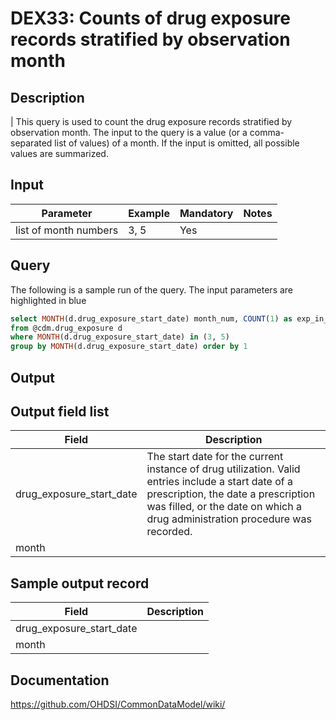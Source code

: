 <!---
Group:drug exposure
Name:DEX33 Counts of drug exposure records stratified by observation month
Author:Patrick Ryan
CDM Version: 5.0
-->

# DEX33: Counts of drug exposure records stratified by observation month

## Description
| This query is used to count the drug exposure records stratified by observation month. The input to the query is a value (or a comma-separated list of values) of a month. If the input is omitted, all possible values are summarized.

## Input

|  Parameter |  Example |  Mandatory |  Notes |
| --- | --- | --- | --- |
| list of month numbers | 3, 5 |  Yes |  

## Query
The following is a sample run of the query. The input parameters are highlighted in  blue

```sql
select MONTH(d.drug_exposure_start_date) month_num, COUNT(1) as exp_in_month_count
from @cdm.drug_exposure d 
where MONTH(d.drug_exposure_start_date) in (3, 5)
group by MONTH(d.drug_exposure_start_date) order by 1
```

## Output

## Output field list

|  Field |  Description |
| --- | --- |
| drug_exposure_start_date | The start date for the current instance of drug utilization. Valid entries include a start date of a prescription, the date a prescription was filled, or the date on which a drug administration procedure was recorded. |
| month |   |


## Sample output record

|  Field |  Description |
| --- | --- |
| drug_exposure_start_date |   |
| month |   |

## Documentation
https://github.com/OHDSI/CommonDataModel/wiki/
